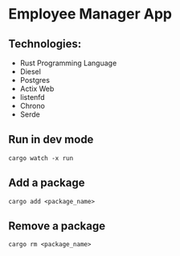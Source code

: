 # Employee Manager App

## Technologies:
- Rust Programming Language
- Diesel
- Postgres
- Actix Web
- listenfd
- Chrono
- Serde

## Run in dev mode
```
cargo watch -x run
```
## Add a package
```
cargo add <package_name>
```

## Remove a package
```
cargo rm <package_name>